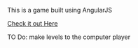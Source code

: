 This is a game built using AngularJS

[Check it out Here](http://kendrickrockpaperscissors.surge.sh/)

TO Do:
make levels to the computer player
